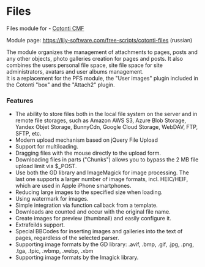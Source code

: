 Files
=====

Files module for - [Cotonti CMF](https://www.cotonti.com) 

Module page: https://lily-software.com/free-scripts/cotonti-files (russian)

The module organizes the management of attachments to pages, posts and any other objects, photo galleries creation for pages and posts. 
It also combines the users personal file space, site file space for site administrators, avatars and user albums management.  
It is a replacement for the PFS module, the "User images" plugin included in the Cotonti "box" and the "Attach2" plugin.

### Features

- The ability to store files both in the local file system on the server and in remote file storages, such as Amazon AWS S3, Azure Blob Storage, Yandex Objet Storage, BunnyCdn, Google Cloud Storage, WebDAV, FTP, SFTP, etc.
- Modern upload mechanism based on jQuery File Upload
- Support for multiloading.
- Dragging files with the mouse directly to the upload form.
- Downloading files in parts ("Chunks") allows you to bypass the 2 MB file upload limit via $_POST.
- Use both the GD library and ImageMagick for image processing. The last one supports a larger number of image formats, incl. HEIC/HEIF, which are used in Apple iPhone smartphones.
- Reducing large images to the specified size when loading.
- Using watermark for images.
- Simple integration via function callback from a template.
- Downloads are counted and occur with the original file name.
- Create images for preview (thumbnail) and easily configure it.
- Extrafeilds support.
- Special BBCodes for inserting images and galleries into the text of pages, regardless of the selected parser.
- Supporting image formats by the GD library: .avif, .bmp, .gif, .jpg, .png, .tga, .tpic, .wbmp, .webp, .xbm
- Supporting image formats by the Imagick library.



